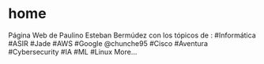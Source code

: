# home
Página Web de Paulino Esteban Bermúdez con los tópicos de : 
  #Informática
  #ASIR 
  #Jade 
  #AWS 
  #Google 
  @chunche95 
  #Cisco 
  #Aventura 
  #Cybersecurity 
  #IA 
  #ML 
  #Linux
  More...
